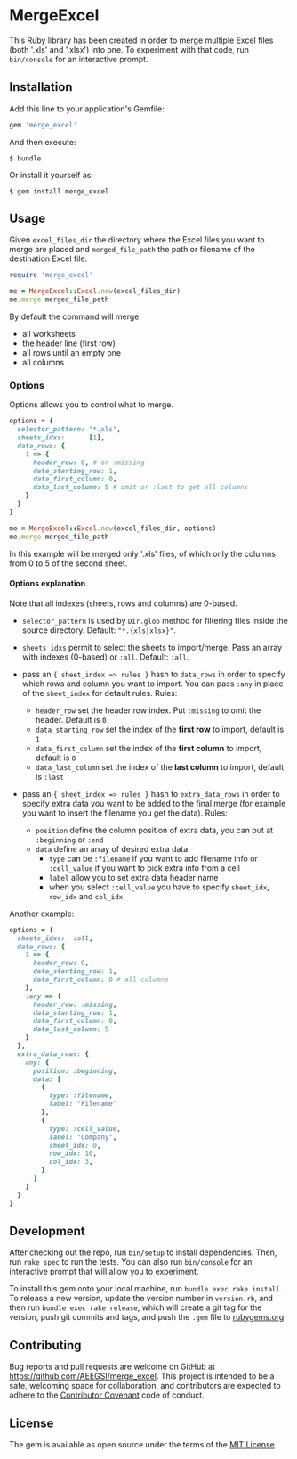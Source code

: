 # MergeExcel

This Ruby library has been created in order to merge multiple Excel files (both '.xls' and '.xlsx') into one.
To experiment with that code, run `bin/console` for an interactive prompt.


## Installation

Add this line to your application's Gemfile:

```ruby
gem 'merge_excel'
```

And then execute:

    $ bundle

Or install it yourself as:

    $ gem install merge_excel

## Usage

Given `excel_files_dir` the directory where the Excel files you want to merge are placed and `merged_file_path` the path or filename of the destination Excel file.


```ruby
require 'merge_excel'

me = MergeExcel::Excel.new(excel_files_dir)
me.merge merged_file_path
```
By default the command will merge:
- all worksheets
- the header line (first row)
- all rows until an empty one
- all columns

### Options

Options allows you to control what to merge.

```ruby
options = {
  selector_pattern: "*.xls",
  sheets_idxs:      [1],
  data_rows: {
    1 => {
      header_row: 0, # or :missing
      data_starting_row: 1,
      data_first_column: 0,
      data_last_column: 5 # omit or :last to get all columns
    }
  }
}

me = MergeExcel::Excel.new(excel_files_dir, options)
me.merge merged_file_path
```

In this example will be merged only '.xls' files, of which only the columns from 0 to 5 of the second sheet.

#### Options explanation

Note that all indexes (sheets, rows and columns) are 0-based.

- `selector_pattern` is used by `Dir.glob` method for filtering files inside the source directory. Default: `"*.{xls|xlsx}"`.

- `sheets_idxs` permit to select the sheets to import/merge. Pass an array with indexes (0-based) or `:all`. Default: `:all`.

- pass an `{ sheet_index => rules }` hash to `data_rows` in order to specify which rows and column you want to import. You can pass `:any` in place of the `sheet_index` for default rules.
Rules:
    - `header_row` set the header row index. Put `:missing` to omit the header. Default is `0`
    - `data_starting_row` set the index of the **first row** to import, default is `1`
    - `data_first_column` set the index of the **first column** to import, default is `0`
    - `data_last_column` set the index of the **last column** to import, default is `:last`

- pass an `{ sheet_index => rules }` hash to `extra_data_rows` in order to specify extra data you want to be added to the final merge (for example you want to insert the filename you get the data). Rules:
  - `position` define the column position of extra data, you can put at `:beginning` or  `:end`
  - `data` define an array of desired extra data
    - `type` can be `:filename` if you want to add filename info or `:cell_value` if you want to pick extra info from a cell
    - `label` allow you to set extra data header name
    - when you select `:cell_value` you have to specify `sheet_idx`, `row_idx` and `col_idx`.

Another example:

```ruby
options = {
  sheets_idxs:  :all,
  data_rows: {
    1 => {
      header_row: 0,
      data_starting_row: 1,
      data_first_column: 0 # all columns
    },
    :any => {
      header_row: :missing,
      data_starting_row: 1,
      data_first_column: 0,
      data_last_column: 5
    }
  },
  extra_data_rows: {
    any: {
      position: :beginning,
      data: [
        {
          type: :filename,
          label: "Filename"
        },
        {
          type: :cell_value,
          label: "Company",
          sheet_idx: 0,
          row_idx: 10,
          col_idx: 3,
        }
      ]
    }
  }
}
```


## Development

After checking out the repo, run `bin/setup` to install dependencies. Then, run `rake spec` to run the tests. You can also run `bin/console` for an interactive prompt that will allow you to experiment.

To install this gem onto your local machine, run `bundle exec rake install`. To release a new version, update the version number in `version.rb`, and then run `bundle exec rake release`, which will create a git tag for the version, push git commits and tags, and push the `.gem` file to [rubygems.org](https://rubygems.org).

## Contributing

Bug reports and pull requests are welcome on GitHub at https://github.com/AEEGSI/merge_excel. This project is intended to be a safe, welcoming space for collaboration, and contributors are expected to adhere to the [Contributor Covenant](contributor-covenant.org) code of conduct.


## License

The gem is available as open source under the terms of the [MIT License](http://opensource.org/licenses/MIT).

